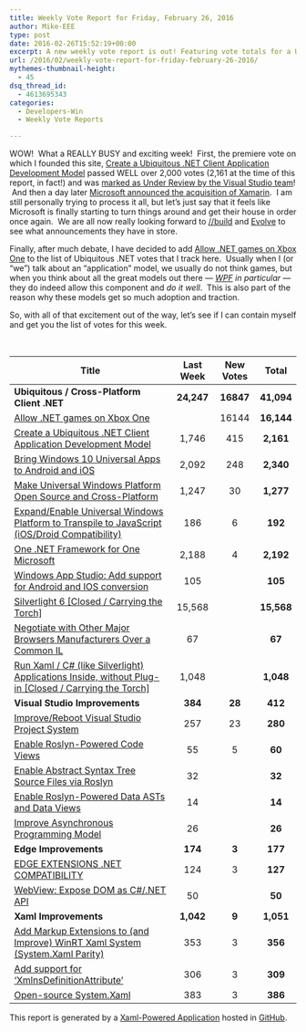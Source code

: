 ```yaml
---
title: Weekly Vote Report for Friday, February 26, 2016
author: Mike-EEE
type: post
date: 2016-02-26T15:52:19+00:00
excerpt: A new weekly vote report is out! Featuring vote totals for a Ubiquitous / Cross-Platform Client .NET (+16847 New/41,094 Total), Visual Studio Improvements (+28 New/412 Total), Edge Improvements (+3 New/177 Total), and Xaml Improvements (+9 New/1,051 Total).
url: /2016/02/weekly-vote-report-for-friday-february-26-2016/
mythemes-thumbnail-height:
  - 45
dsq_thread_id:
  - 4613695343
categories:
  - Developers-Win
  - Weekly Vote Reports

---
```

WOW!  What a REALLY BUSY and exciting week!  First, the premiere vote on which I founded this site, <a href="https://visualstudio.uservoice.com/forums/121579-visual-studio-2015/suggestions/10027638-create-a-ubiquitous-net-client-application-develo" target="_blank">Create a Ubiquitous .NET Client Application Development Model</a> passed WELL over 2,000 votes (2,161 at the time of this report, in fact!) and was [marked as Under Review by the Visual Studio team][1]!  And then a day later [Microsoft announced the acquisition of Xamarin][2].  I am still personally trying to process it all, but let&#8217;s just say that it feels like Microsoft is finally starting to turn things around and get their house in order once again.  We are all now really looking forward to <a href="http://build.microsoft.com/" target="_blank">//build</a> and <a href="https://evolve.xamarin.com/" target="_blank">Evolve</a> to see what announcements they have in store.

Finally, after much debate, I have decided to add <a href="https://visualstudio.uservoice.com/forums/121579-visual-studio-2015/suggestions/4233646-allow-net-games-on-xbox-one" target="_blank">Allow .NET games on Xbox One</a> to the list of Ubiquitous .NET votes that I track here.  Usually when I (or &#8220;we&#8221;) talk about an &#8220;application&#8221; model, we usually do not think games, but when you think about all the great models out there &#8212; _[WPF][3] in particular_ &#8212; they do indeed allow this component and _do it well_.  This is also part of the reason why these models get so much adoption and traction.

So, with all of that excitement out of the way, let&#8217;s see if I can contain myself and get you the list of votes for this week.

&nbsp;

| Title                                                                                                     | Last Week  |       <span class="new">New Votes</span>        |   Total    |
| --------------------------------------------------------------------------------------------------------- |:----------:|:-----------------------------------------------:|:----------:|
| **Ubiquitous / Cross-Platform Client .NET**                                                               | **24,247** | <span class="new"><strong>16847</strong></span> | **41,094** |
| [Allow .NET games on Xbox One][4]                                                                         |            |         <span class="new">16144</span>          | **16,144** |
| [Create a Ubiquitous .NET Client Application Development Model][5]                                        |   1,746    |          <span class="new">415</span>           | **2,161**  |
| [Bring Windows 10 Universal Apps to Android and iOS][6]                                                   |   2,092    |          <span class="new">248</span>           | **2,340**  |
| [Make Universal Windows Platform Open Source and Cross-Platform][7]                                       |   1,247    |           <span class="new">30</span>           | **1,277**  |
| [Expand/Enable Universal Windows Platform to Transpile to JavaScript (iOS/Droid Compatibility)][8]        |    186     |           <span class="new">6</span>            |  **192**   |
| [One .NET Framework for One Microsoft][9]                                                                 |   2,188    |           <span class="new">4</span>            | **2,192**  |
| [Windows App Studio: Add support for Android and IOS conversion][10]                                      |    105     |            <span class="new"></span>            |  **105**   |
| [Silverlight 6 [Closed / Carrying the Torch]][11]                                                         |   15,568   |            <span class="new"></span>            | **15,568** |
| [Negotiate with Other Major Browsers Manufacturers Over a Common IL][12]                                  |     67     |            <span class="new"></span>            |   **67**   |
| [Run Xaml / C# (like Silverlight) Applications Inside, without Plug-in [Closed / Carrying the Torch]][13] |   1,048    |            <span class="new"></span>            | **1,048**  |
| **Visual Studio Improvements**                                                                            |  **384**   |  <span class="new"><strong>28</strong></span>   |  **412**   |
| [Improve/Reboot Visual Studio Project System][14]                                                         |    257     |           <span class="new">23</span>           |  **280**   |
| [Enable Roslyn-Powered Code Views][15]                                                                    |     55     |           <span class="new">5</span>            |   **60**   |
| [Enable Abstract Syntax Tree Source Files via Roslyn][16]                                                 |     32     |            <span class="new"></span>            |   **32**   |
| [Enable Roslyn-Powered Data ASTs and Data Views][17]                                                      |     14     |            <span class="new"></span>            |   **14**   |
| [Improve Asynchronous Programming Model][18]                                                              |     26     |            <span class="new"></span>            |   **26**   |
| **Edge Improvements**                                                                                     |  **174**   |   <span class="new"><strong>3</strong></span>   |  **177**   |
| [EDGE EXTENSIONS .NET COMPATIBILITY][19]                                                                  |    124     |           <span class="new">3</span>            |  **127**   |
| [WebView: Expose DOM as C#/.NET API][20]                                                                  |     50     |            <span class="new"></span>            |   **50**   |
| **Xaml Improvements**                                                                                     | **1,042**  |   <span class="new"><strong>9</strong></span>   | **1,051**  |
| [Add Markup Extensions to (and Improve) WinRT Xaml System (System.Xaml Parity)][21]                       |    353     |           <span class="new">3</span>            |  **356**   |
| [Add support for &#8216;XmlnsDefinitionAttribute&#8217;][22]                                              |    306     |           <span class="new">3</span>            |  **309**   |
| [Open-source System.Xaml][23]                                                                             |    383     |           <span class="new">3</span>            |  **386**   |

This report is generated by a [Xaml-Powered Application][24] hosted in [GitHub][25].

 [1]: /2016/02/for-your-review-we-are-under-review/
 [2]: /2016/02/exploring-microsofts-xamarin-acquisition-with-7-simple-graphics/
 [3]: /2015/10/existing-net-client-application-models/#windows-presentation-foundation
 [4]: https://visualstudio.uservoice.com/forums/121579-visual-studio-2015/suggestions/4233646-allow-net-games-on-xbox-one
 [5]: http://visualstudio.uservoice.com/forums/121579-visual-studio/suggestions/10027638-create-a-ubiquitous-net-client-application-develo
 [6]: https://visualstudio.uservoice.com/forums/121579-visual-studio-2015/suggestions/8912350-bring-windows-10-universal-apps-to-android-and-ios
 [7]: https://wpdev.uservoice.com/forums/110705-dev-platform/suggestions/7989744-make-universal-windows-platform-open-source-and-cr
 [8]: https://wpdev.uservoice.com/forums/110705-dev-platform/suggestions/7897380-expand-enable-universal-windows-platform-to-transp
 [9]: http://visualstudio.uservoice.com/forums/121579-visual-studio-2015/suggestions/4249140-one-net-framework-for-one-microsoft
 [10]: https://wpdev.uservoice.com/forums/216486-windows-app-studio/suggestions/9550647-add-support-for-andriod-and-ios-conversion
 [11]: http://visualstudio.uservoice.com/forums/121579-visual-studio/suggestions/3556619-silverlight-6
 [12]: https://wpdev.uservoice.com/forums/257854-microsoft-edge-developer/suggestions/11392869-negociate-with-other-major-browsers-maufacturers-o
 [13]: https://wpdev.uservoice.com/forums/257854-microsoft-edge-developer/suggestions/8022150-run-xaml-c-like-silverlight-applications-ins
 [14]: http://visualstudio.uservoice.com/forums/121579-visual-studio/suggestions/9347001-improve-reboot-visual-studio-project-system
 [15]: http://visualstudio.uservoice.com/forums/121579-visual-studio/suggestions/10020390-enable-roslyn-powered-code-views
 [16]: http://visualstudio.uservoice.com/forums/121579-visual-studio-2015/suggestions/7066885-enable-abstract-syntax-tree-source-files-via-rosly
 [17]: http://visualstudio.uservoice.com/forums/121579-visual-studio/suggestions/10020525-enable-roslyn-powered-data-asts-and-data-views
 [18]: http://visualstudio.uservoice.com/forums/121579-visual-studio/suggestions/9126493-improve-asynchronous-programming-model
 [19]: https://wpdev.uservoice.com/forums/257854-microsoft-edge-developer/suggestions/9467958-edge-extensions-net-compatibility
 [20]: https://wpdev.uservoice.com/forums/110705-dev-platform/suggestions/9126583-webview-expose-dom-as-c-net-api
 [21]: https://wpdev.uservoice.com/forums/110705-dev-platform/suggestions/7232264-add-markup-extensions-to-and-improve-winrt-xaml
 [22]: https://wpdev.uservoice.com/forums/110705-universal-windows-platform/suggestions/9523650-add-support-for-xmlnsdefinitionattribute
 [23]: http://visualstudio.uservoice.com/forums/121579-visual-studio-2015/suggestions/11234259-open-source-system-xaml
 [24]: https://imgflip.com/i/h6ho2
 [25]: https://github.com/DevelopersWin/VoteReporter